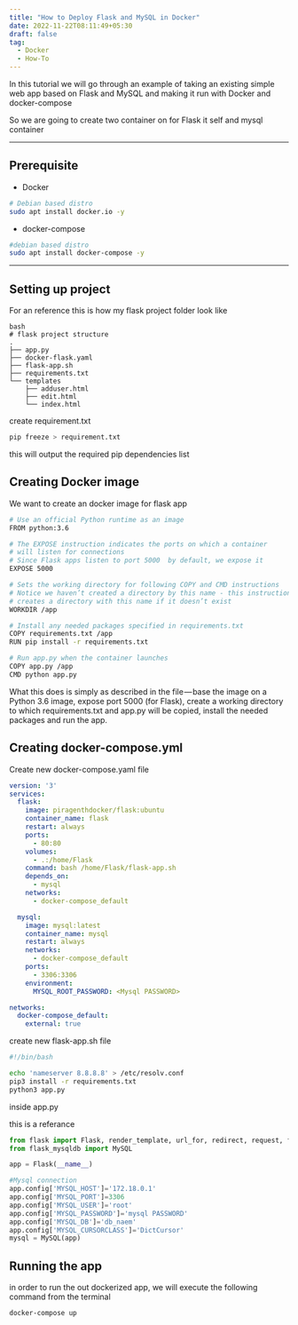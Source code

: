 ```yaml
---
title: "How to Deploy Flask and MySQL in Docker"
date: 2022-11-22T08:11:49+05:30
draft: false
tag:
  - Docker
  - How-To
---
```



In this tutorial we will go through an example of taking an existing simple web app based on Flask and MySQL and making it run with Docker and docker-compose

So we are going to create two container on for Flask it self and mysql container

<hr>

## Prerequisite

* Docker 
```bash 
# Debian based distro 
sudo apt install docker.io -y


```

* docker-compose

```bash
#debian based distro 
sudo apt install docker-compose -y

```

<hr>

## Setting up project

For an reference this is how my flask project folder look like

```
bash
# flask project structure
.
├── app.py
├── docker-flask.yaml
├── flask-app.sh
├── requirements.txt
└── templates
    ├── adduser.html
    ├── edit.html
    └── index.html

```
create requirement.txt 

```bash
pip freeze > requirement.txt
```
this will output the required pip dependencies list
 

## Creating Docker image 

We want to create an docker image for flask app

```bash
# Use an official Python runtime as an image
FROM python:3.6

# The EXPOSE instruction indicates the ports on which a container 
# will listen for connections
# Since Flask apps listen to port 5000  by default, we expose it
EXPOSE 5000

# Sets the working directory for following COPY and CMD instructions
# Notice we haven’t created a directory by this name - this instruction 
# creates a directory with this name if it doesn’t exist
WORKDIR /app

# Install any needed packages specified in requirements.txt
COPY requirements.txt /app
RUN pip install -r requirements.txt

# Run app.py when the container launches
COPY app.py /app
CMD python app.py
```


What this does is simply as described in the file — base the image on a Python 3.6 image, expose port 5000 (for Flask), create a working directory to which requirements.txt and app.py will be copied, install the needed packages and run the app.


## Creating docker-compose.yml

Create new docker-compose.yaml file

```yaml
version: '3'
services:
  flask:
    image: piragenthdocker/flask:ubuntu
    container_name: flask
    restart: always
    ports:
      - 80:80
    volumes:
      - .:/home/Flask
    command: bash /home/Flask/flask-app.sh
    depends_on:
      - mysql
    networks:
      - docker-compose_default

  mysql:
    image: mysql:latest
    container_name: mysql
    restart: always
    networks:
      - docker-compose_default
    ports:
      - 3306:3306
    environment:
      MYSQL_ROOT_PASSWORD: <Mysql PASSWORD>

networks:
  docker-compose_default:
    external: true
```
create new flask-app.sh file 

```bash
#!/bin/bash

echo 'nameserver 8.8.8.8' > /etc/resolv.conf
pip3 install -r requirements.txt
python3 app.py 

```

inside app.py 

this is a referance 

```python
from flask import Flask, render_template, url_for, redirect, request, flash
from flask_mysqldb import MySQL

app = Flask(__name__)

#Mysql connection
app.config['MYSQL_HOST']='172.18.0.1'
app.config['MYSQL_PORT']=3306
app.config['MYSQL_USER']='root'
app.config['MYSQL_PASSWORD']='mysql PASSWORD'
app.config['MYSQL_DB']='db_naem'
app.config['MYSQL_CURSORCLASS']='DictCursor'
mysql = MySQL(app)

```


## Running the app


in order to run the out dockerized app, we will execute the following command from the terminal 

```bash
docker-compose up 
```

